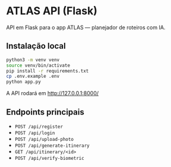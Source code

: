 # ATLAS API (Flask)

API em Flask para o app ATLAS — planejador de roteiros com IA.

## Instalação local
```bash
python3 -m venv venv
source venv/bin/activate
pip install -r requirements.txt
cp .env.example .env
python app.py
```
A API rodará em http://127.0.0.1:8000/

## Endpoints principais
- `POST /api/register`
- `POST /api/login`
- `POST /api/upload-photo`
- `POST /api/generate-itinerary`
- `GET /api/itinerary/<id>`
- `POST /api/verify-biometric`

